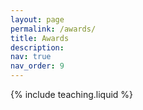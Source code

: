 ```yaml
---
layout: page
permalink: /awards/
title: Awards
description: 
nav: true
nav_order: 9
---
```


{% include teaching.liquid %}
